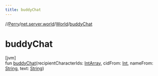 ```yaml
---
title: buddyChat
---
```

//[Perry](../../../index.html)/[net.server.world](../index.html)/[World](index.html)/[buddyChat](buddy-chat.html)



# buddyChat



[jvm]\
fun [buddyChat](buddy-chat.html)(recipientCharacterIds: [IntArray](https://kotlinlang.org/api/latest/jvm/stdlib/kotlin/-int-array/index.html), cidFrom: [Int](https://kotlinlang.org/api/latest/jvm/stdlib/kotlin/-int/index.html), nameFrom: [String](https://kotlinlang.org/api/latest/jvm/stdlib/kotlin/-string/index.html), text: [String](https://kotlinlang.org/api/latest/jvm/stdlib/kotlin/-string/index.html))




